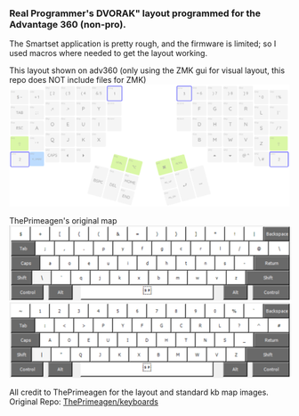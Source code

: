 ### Real Programmer's DVORAK" layout programmed for the Advantage 360 (non-pro).

The Smartset application is pretty rough, and the firmware is limited; so I used macros where needed to get the layout working.

This layout shown on adv360 (only using the ZMK gui for visual layout, this repo does NOT include files for ZMK)
![](adv360_map_img.png)

ThePrimeagen's original map
![](rpd.PNG)
![](rpd-shift.PNG)


All credit to ThePrimeagen for the layout and standard kb map images.
Original Repo: [ThePrimeagen/keyboards](https://github.com/ThePrimeagen/keyboards)
